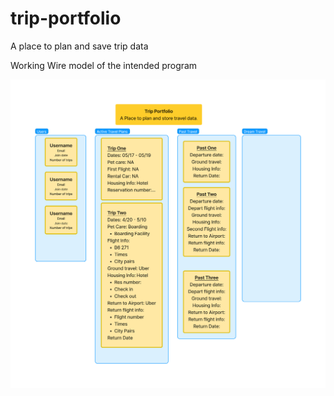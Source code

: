 # trip-portfolio
A place to plan and save trip data

Working Wire model of the intended program

![Trip-portfolio wire model](Trip-Portfolio-wire-model.jpg)
